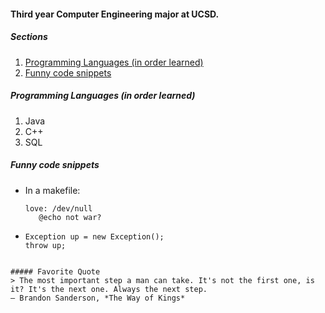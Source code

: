 #### **Third year Computer Engineering major at UCSD.**
##### Sections 
  1. [Programming Languages (in order learned)](https://github.com/klam13630/CSE110/main#programming-languages-in-order-learned)
  2. [Funny code snippets](https://github.com/klam13630/CSE110/main#funny-code-snippets)
##### Programming Languages (in order learned)
1. Java
2. C++
3. SQL

##### Funny code snippets
- In a makefile:
    ```
    love: /dev/null
       @echo not war?
    ```
 - ```
   Exception up = new Exception();
   throw up;
  ```
  
##### Favorite Quote
  > The most important step a man can take. It's not the first one, is it? It's the next one. Always the next step.    
 — Brandon Sanderson, *The Way of Kings*

